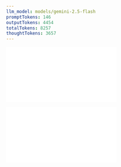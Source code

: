 ```yaml
---
llm_model: models/gemini-2.5-flash
promptTokens: 146
outputTokens: 4454
totalTokens: 8257
thoughtTokens: 3657
---
```


![@](steps/_.3a1859c7.md)

![@](steps/response.9ae03398.md)